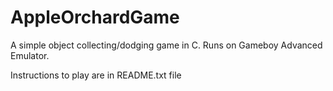 # AppleOrchardGame

A simple object collecting/dodging game in C. Runs on Gameboy Advanced Emulator.

Instructions to play are in README.txt file
